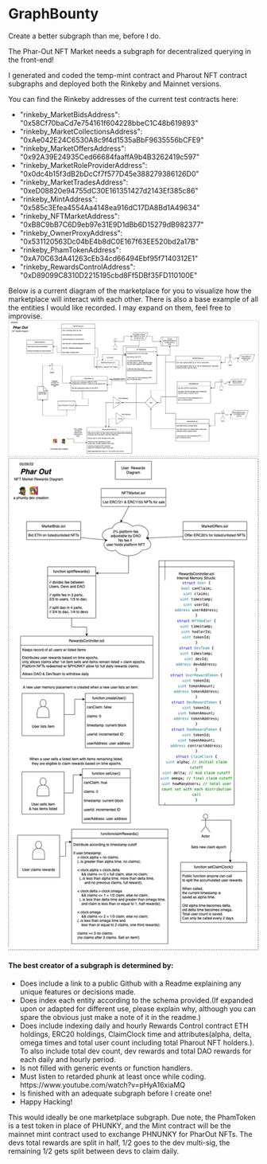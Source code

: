 # GraphBounty
Create a better subgraph than me, before I do.

The Phar-Out NFT Market needs a subgraph for decentralized querying in the front-end!

I generated and coded the temp-mint contract and Pharout NFT contract subgraphs and deployed both the Rinkeby and Mainnet versions.

You can find the Rinkeby addresses of the current test contracts here:

<ul>
  <li> "rinkeby_MarketBidsAddress": "0x58Cf70baCd7e754161f604228bbeC1C48b619893"</li>
  <li> "rinkeby_MarketCollectionsAddress": "0xAe042E24C6530A8c9f4d1535aBbF9635556bCFE9"</li>
  <li> "rinkeby_MarketOffersAddress": "0x92A39E24935Ced66684faaffA9b4B3262419c597"</li>
  <li> "rinkeby_MarketRoleProviderAddress": "0x0dc4b15f3dB2bDcCf7f577D45e388279386126D0"</li>
  <li> "rinkeby_MarketTradesAddress": "0xeD08820e94755dC30E161351427d2143Ef385c86"</li>
  <li> "rinkeby_MintAddress": "0x585c3Efea4554Aa4148ea916dC17DA8Bd1A49634"</li>
  <li> "rinkeby_NFTMarketAddress": "0xB8C9bB7C6D9eb97e31E9D1dBb6D15279dB982377"</li>
  <li> "rinkeby_OwnerProxyAddress": "0x531120563Dc04bE4b8dC0E167f63EE520bd2a17B"</li>
  <li> "rinkeby_PhamTokenAddress": "0xA70C63dA41263cEb34cd66494Ebf95f7140312E1"</li>
  <li>  "rinkeby_RewardsControlAddress": "0xD89099C8310D2215195cbd8Ff5DBf35FD110100E"</li>  
</ul>

Below is a current diagram of the marketplace for you to visualize how the marketplace will interact with each other. There is also a base example of all the entities I would like recorded. I may expand on them, feel free to improvise.
<img src="https://github.com/StarKeyJON/GraphBounty/blob/main/pharoutmarketdiagram.png" />
<img src="https://github.com/StarKeyJON/GraphBounty/blob/main/PharOutRewardsControllerDiagram.png" />
<h4>The best creator of a subgraph is determined by:</h4>
<ul>
  <li>Does include a link to a public Github with a Readme explaining any unique features or decisions made.</li>
  <li>Does index each entity according to the schema provided.(If expanded upon or adapted for different use, please explain why, although you can spare the obvious just make a note of it in the readme.)</li>
  <li>Does include indexing daily and hourly Rewards Control contract ETH holdings, ERC20 holdings, ClaimClock time and attributes(alpha, delta, omega times and total user count including total Pharout NFT holders.). To also include total dev count, dev rewards and total DAO rewards for each daily and hourly period.</li>
  <li>Is not filled with generic events or function handlers.</li>
  <li>Must listen to retarded phunk at least once while coding. https://www.youtube.com/watch?v=pHyA16xiaMQ</li>
  <li>Is finished with an adequate subgraph before I create one!</li>
  <li>Happy Hacking!</li>
  </ul>
  This would ideally be one marketplace subgraph.
  Due note, the PhamToken is a test token in place of PHUNKY, and the Mint contract will be the mainnet mint contract used to exchange PHNUNKY for PharOut NFTs.
The devs total rewards are split in half, 1/2 goes to the dev multi-sig, the remaining 1/2 gets split between devs to claim daily.
